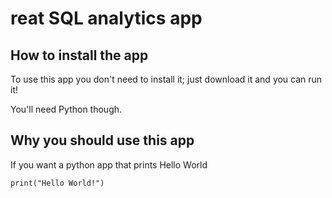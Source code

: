 # reat SQL analytics app

## How to install the app

To use this app you don't need to install it; just download it and you can run it!

You'll need Python though.

## Why you should use this app

If you want a python app that prints Hello World

```
print("Hello World!")
```


